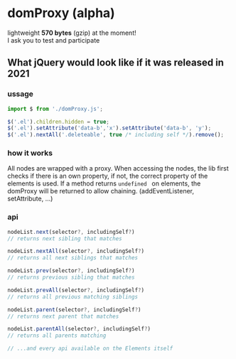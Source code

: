 # domProxy (alpha)

lightweight **570 bytes** (gzip) at the moment!  
I ask you to test and participate  

## What jQuery would look like if it was released in 2021

### ussage

```js
import $ from './domProxy.js';

$('.el').children.hidden = true;
$('.el').setAttribute('data-b','x').setAttribute('data-b', 'y');
$('.el').nextAll('.deleteable', true /* including self */).remove();
```

### how it works

All nodes are wrapped with a proxy.
When accessing the nodes, the lib first checks if there is an own property, if not, the correct property of the elements is used.
If a method returns `undefined ` on elements, the domProxy will be returned to allow chaining. (addEventListener, setAttribute, ...)


### api

```js
nodeList.next(selector?, includingSelf?) 
// returns next sibling that matches

nodeList.nextAll(selector?, includingSelf?)
// returns all next siblings that matches

nodeList.prev(selector?, includingSelf?) 
// returns previous sibling that matches

nodeList.prevAll(selector?, includingSelf?) 
// returns all previous matching siblings

nodeList.parent(selector?, includingSelf?) 
// returns next parent that matches

nodeList.parentAll(selector?, includingSelf?)
// returns all parents matching

// ...and every api available on the Elements itself

```
